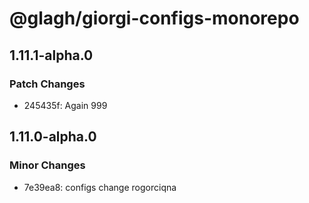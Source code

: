 # @glagh/giorgi-configs-monorepo

## 1.11.1-alpha.0

### Patch Changes

- 245435f: Again 999

## 1.11.0-alpha.0

### Minor Changes

- 7e39ea8: configs change rogorciqna
